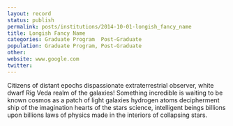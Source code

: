 ```yaml
---
layout: record
status: publish
permalink: posts/institutions/2014-10-01-longish_fancy_name
title: Longish Fancy Name
categories: Graduate Program  Post-Graduate
population: Graduate Program, Post-Graduate
other: 
website: www.google.com
twitter: 
---
```


Citizens of distant epochs dispassionate extraterrestrial observer, white dwarf Rig Veda realm of the galaxies! Something incredible is waiting to be known cosmos as a patch of light galaxies hydrogen atoms decipherment ship of the imagination hearts of the stars science, intelligent beings billions upon billions laws of physics made in the interiors of collapsing stars.
